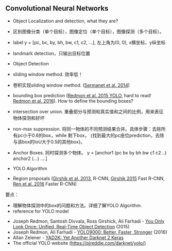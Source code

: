 ## Convolutional Neural Networks

* Object Localization and detection, what they are?
 * 区别图像分类（单个目标），图像定位（单个目标），图像探测（多个目标）。
 * label y = [pc, bc, by, bh, bw, c1, c2, ...], 左上角为(0, 0), x横坐标，y纵坐标
 * landmark detection，只输出目标位置
 
* Object Detection
 * sliding window method. 效率低！
 * 卷积实现sliding window method. ([Sermanet et al. 2014](https://arxiv.org/abs/1312.6229))
 * bounding box prediction ([Redmon et al. 2015 YOLO](https://arxiv.org/abs/1506.02640), hard to read! [Redmon et al. 2016](https://arxiv.org/abs/1612.08242)). How to define the bounding boxes?
 
* intersection over union. 重叠部分与预测和真实值和之间的比例，用来表征物体探测和好坏
* non-max suppression. 将同一物体的不同预测结果合并。具体步骤：去除所有pc小于0.6的box，while 剩下box， {找到最大的pc座位prediction，去除与该box的IoU大于0.5的其他box}。

* Anchor Boxes. 同时探测多个物体。 y = [anchor1 (pc bx by bh bw c1 c2 ..) anchor2 (...)   ....]

* YOLO Algorithm

* Region proposals ([Girshik et al. 2013](https://arxiv.org/abs/1311.2524), R-CNN, [Girshik 2015](https://arxiv.org/abs/1504.08083) Fast R-CNN, [Ren et al. 2016](https://arxiv.org/abs/1506.01497) Faster R-CNN)

要点：	
	
* 理解物体探测中的box的问题和方法。详细了解YOLO Algorithm.
* reference for YOLO model
	
 - Joseph Redmon, Santosh Divvala, Ross Girshick, Ali Farhadi - [You Only Look Once: Unified, Real-Time Object Detection](https://arxiv.org/abs/1506.02640) (2015)
 - Joseph Redmon, Ali Farhadi - [YOLO9000: Better, Faster, Stronger](https://arxiv.org/abs/1612.08242) (2016)
 - Allan Zelener - [YAD2K: Yet Another Darknet 2 Keras](https://github.com/allanzelener/YAD2K)
 - The official YOLO website (https://pjreddie.com/darknet/yolo/) 